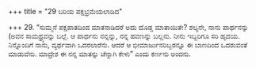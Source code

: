 +++
title = "29 ಬರಿಯ ಪಕ್ಷಭ್ರಮೆಯಲಾಡಿದ"

+++
29. “ಸುಮ್ಮನೆ ಪಕ್ಷಪಾತದಿಂದ ಮಾತನಾಡಿದರೆ ಅದು ದೊಡ್ಡ ಮಾತಾಯಿತೇ? ಶಲ್ಯನೇ, ನಾನು ಪಾರ್ಥನನ್ನು (ಅವನ ಸಾಮಥ್ರ್ಯವನ್ನು ಬಲ್ಲೆ. ಆ ಪಾರ್ಥನು ನನ್ನನ್ನು, ನನ್ನ ಹವಣನ್ನು ಬಲ್ಲನು. ನೀನು ಇಬ್ಬರಿಗೂ ಸರಿ ಹೃದಯ. ನಿನ್ನೊಂದಿಗೆ ನಾನು, ವ್ಯರ್ಥವಾಗಿ ಒದರಲಾರೆನು. ಆದರೆ ಆ ಭೀಮಾರ್ಜುನರಿಬ್ಬರನ್ನೂ ಈ ಬಾಣದಿಂದ ಒದರುವಂತೆ ಮಾಡುವೆನು. ಮಾದ್ರೇಶ ಈ ನನ್ನ ಮಾತನ್ನು ಚೆನ್ನಾಗಿ ಕೇಳು” ಎಂದು ಕರ್ಣನು ಅಂದನು.
